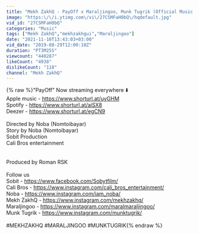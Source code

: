 ```yaml
---
title: "Mekh ZakhQ - PayOff x Maraljingoo, Munk Tugrik (Official Music Video)"
image: "https:\/\/i.ytimg.com\/vi\/27CSMFaH0bQ\/hqdefault.jpg"
vid_id: "27CSMFaH0bQ"
categories: "Music"
tags: ["Mekh ZakhQ","mekhzakhgui","Maraljingoo"]
date: "2021-11-10T13:43:03+03:00"
vid_date: "2019-08-29T12:00:10Z"
duration: "PT3M25S"
viewcount: "440287"
likeCount: "4938"
dislikeCount: "118"
channel: "Mekh ZakhQ"
---
```

{% raw %}&quot;PayOff&quot; Now streaming everywhere ⬇️<br />Apple music - <a rel="nofollow" target="blank" href="https://www.shorturl.at/uyGHM">https://www.shorturl.at/uyGHM</a><br />Spotify -  <a rel="nofollow" target="blank" href="https://www.shorturl.at/aiSX8">https://www.shorturl.at/aiSX8</a><br />Deezer -  <a rel="nofollow" target="blank" href="https://www.shorturl.at/egCN9">https://www.shorturl.at/egCN9</a><br /><br />Directed by Noba (Nomtoibayar)<br />Story by Noba (Nomtoibayar)<br />Sobit Production<br />Cali Bros entertainment<br /><br /><br />Produced by Roman RSK<br /><br />Follow us<br />Sobit - <a rel="nofollow" target="blank" href="https://www.facebook.com/Sobytfilm/">https://www.facebook.com/Sobytfilm/</a><br />Cali Bros - <a rel="nofollow" target="blank" href="https://www.instagram.com/cali_bros_entertainment/">https://www.instagram.com/cali_bros_entertainment/</a><br />Noba - <a rel="nofollow" target="blank" href="https://www.instagram.com/iam_noba/">https://www.instagram.com/iam_noba/</a><br />Mekh ZakhQ - <a rel="nofollow" target="blank" href="https://www.instagram.com/mekhzakhq/">https://www.instagram.com/mekhzakhq/</a><br />Maraljingoo - <a rel="nofollow" target="blank" href="https://www.instagram.com/maralmaraljingoo/">https://www.instagram.com/maralmaraljingoo/</a><br />Munk Tugrik - <a rel="nofollow" target="blank" href="https://www.instagram.com/munktugrik/">https://www.instagram.com/munktugrik/</a><br /><br />#MEKHZAKHQ #MARALJINGOO #MUNKTUGRIK{% endraw %}
